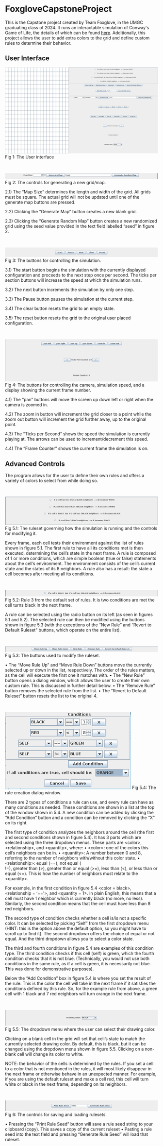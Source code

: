 # FoxgloveCapstoneProject
This is the Capstone project created by Team Foxglove, in the UMGC graduating class of 2024. It runs an interactable simulation of Conway's Game of Life, the details of which can be found [here](https://conwaylife.com/). Additionally, this project allows the user to add extra colors to the grid and define custom rules to determine their behavior.

## User Interface
![Entire UI](resources/1.png)
Fig 1: The User interface


<br>

![UI for generating a new grid/map](resources/2.png)
Fig 2: The controls for generating a new grid/map.

2.1) The “Map Size” determines the length and width of the grid. All grids must be square. The actual grid will not be updated until one of the generate map buttons are pressed.

2.2) Clicking the “Generate Map” button creates a new blank grid.

2.3) Clicking the “Generate Random Map” button creates a new randomized grid using the seed value provided in the text field labelled “seed” in figure 2.


<br>

![UI for controlling the simulation](resources/3.png)
Fig 3: The buttons for controlling the simulation.

3.1) The start button begins the simulation with the currently displayed configuration and proceeds to the next step once per second. The ticks per section buttons will increase the speed at which the simulation runs.

3.2) The next button increments the simulation by only one step.

3.3) The Pause button pauses the simulation at the current step. 

3.4) The clear button resets the grid to an empty state. 

3.5) The reset button resets the grid to the original user placed configuration.


<br>

![UI for controlling camera and sim speed](resources/4.png)
Fig 4: The buttons for controlling the camera, simulation speed, and a display showing the current frame number.

4.1) The “pan” buttons will move the screen up down left or right when the camera is zoomed in.

4.2) The zoom in button will increment the grid closer to a point while the zoom out button will increment the grid further away, up to the original point.

4.3) The “Ticks per Second” shows the speed the simulation is currently playing at. The arrows can be used to increment/decrement this speed.

4.4) The “Frame Counter” shows the current frame the simulation is on.


## Advanced Controls
The program allows for the user to define their own rules and offers a variety of colors to select from while doing so.

<br>

![UI displaying simulation rules](resources/5-1.png)
Fig 5.1: The ruleset governing how the simulation is running and the controls for modifying it.

Every frame, each cell tests their environment against the list of rules shown in figure 5.1. The first rule to have all its conditions met is then executed, determining the cell’s state in the next frame.
A rule is composed of 1 or more conditions, which are simple boolean (true or false) statements about the cell’s environment. The environment consists of the cell’s current state and the states of its 8 neighbors. A rule also has a result: the state a cell becomes after meeting all its conditions. 


<br>

![Closeup of rule](resources/5-2.png)
Fig 5.2: Rule 3 from the default set of rules. It is two conditions are met the cell turns black in the next frame.

A rule can be selected using the radio button on its left (as seen in figures 5.1 and 5.2). The selected rule can then be modified using the buttons shown in figure 5.3 (with the exceptions of the “New Rule” and “Revert to Default Ruleset” buttons, which operate on the entire list). 


<br>

![UI for modifying the ruleset](resources/5-3.png)
Fig 5.3: The buttons used to modify the ruleset.

• The “Move Rule Up” and “Move Rule Down” buttons move the currently selected up or down in the list, respectively. The order of the rules matters, as the cell will execute the first one it matches with.
• The “New Rule” button opens a dialog window, which allows the user to create their own custom rule. This is discussed in further detail below.
• The “Remove Rule” button removes the selected rule from the list.
• The “Revert to Default Ruleset” button resets the list to the original 4.


<br>

![Rule Creation Dialog](resources/5-4.png)
Fig 5.4: The rule creation dialog window.

There are 2 types of conditions a rule can use, and every rule can have as many conditions as needed. These conditions are shown in a list at the top of the window shown in 5.4. A new condition can be added by clicking the “Add Condition” button and a condition can be removed by clicking the “X” on its right. 

The first type of condition analyzes the neighbors around the cell (the first and second conditions shown in figure 5.4). It has 3 parts which are selected using the three dropdown menus. These parts are \<color>, \<relationship>, and \<quantity>, where:
    • \<color>: one of the colors this cell’s neighbors can be in.
    • \<quantity>: A number between 0 and 8, referring to the number of neighbors with/without this color state.
    • \<relationship>: equal (==), not equal (<br>
!=), greater than (>), greater than or equal (>=), less than (\<), or less than or equal (\<=). This is how the number of neighbors must relate to the \<quantity>.

For example, in the first condition in figure 5.4 <color = black>, <relationship = ‘==’>, and <quantity = 1>. In plain English, this means that a cell must have 1 neighbor which is currently black (no more, no less). Similarly, the second condition means that the cell must have less than 8 red neighbors. 

The second type of condition checks whether a cell is/is not a specific color. It can be selected by picking “Self” from the first dropdown menu (HINT: this is the option above the default option, so you might have to scroll up to find it). The second dropdown offers the choice of equal or not equal. And the third dropdown allows you to select a color state. 

The third and fourth conditions in figure 5.4 are examples of this condition type. The third condition checks if this cell (self) is green, which the fourth condition checks that it is not blue. (Technically, you would not use both conditions in the same rule, as if a cell is green, it is necessarily not blue. This was done for demonstrative purposes).

Below the “Add Condition” box in figure 5.4 is where you set the result of the rule. This is the color the cell will take in the next frame if it satisfies the conditions defined by this rule. So, for the example rule from above, a green cell with 1 black and 7 red neighbors will turn orange in the next frame. 


<br>

![UI for controlling drawing color](resources/5-5.png)
Fig 5.5: The dropdown menu where the user can select their drawing color. 

Clicking on a blank cell in the grid will set that cell’s state to match the currently selected drawing color. By default, this is black, but it can be changed using the dropdown menu shown in figure 5.5. Clicking on a non-blank cell will change its color to white. 

NOTE: the behavior of the cells is determined by the rules. If you set a cell to a color that is not mentioned in the rules, it will most likely disappear in the next frame or otherwise behave in an unexpected manner. For example, if you are using the default ruleset and make a cell red, this cell will turn white or black in the next frame, depending on its neighbors. 

<br>

![UI for saving and loading rulesets](resources/6.png)
Fig 6: The controls for saving and loading rulesets.

• Pressing the “Print Rule Seed” button will save a rule seed string to your clipboard (copy). This saves a copy of the current ruleset
• Pasting a rule seed into the text field and pressing “Generate Rule Seed” will load that ruleset.
